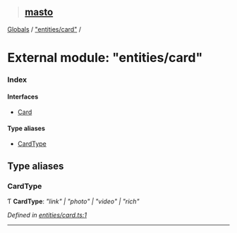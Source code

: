 > ## [masto](../README.md)

[Globals](../globals.md) / ["entities/card"](_entities_card_.md) /

# External module: "entities/card"

### Index

#### Interfaces

* [Card](../interfaces/_entities_card_.card.md)

#### Type aliases

* [CardType](_entities_card_.md#cardtype)

## Type aliases

###  CardType

Ƭ **CardType**: *"link" | "photo" | "video" | "rich"*

*Defined in [entities/card.ts:1](https://github.com/neet/masto.js/blob/635a2aa/src/entities/card.ts#L1)*

___